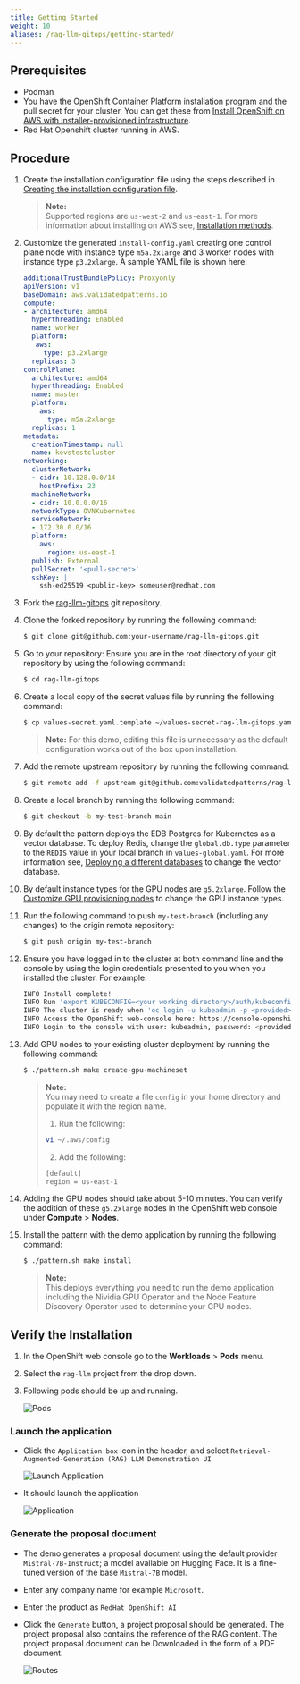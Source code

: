 ```yaml
---
title: Getting Started
weight: 10
aliases: /rag-llm-gitops/getting-started/
---
```


## Prerequisites

- Podman
- You have the OpenShift Container Platform installation program and the pull secret for your cluster. You can get these from [Install OpenShift on AWS with installer-provisioned infrastructure](https://console.redhat.com/openshift/install/aws/installer-provisioned). 
- Red Hat Openshift cluster running in AWS. 

## Procedure

1. Create the installation configuration file using the steps described in [Creating the installation configuration file](https://docs.openshift.com/container-platform/4.17/installing/installing_aws/ipi/installing-aws-customizations.html#installation-initializing_installing-aws-customizations). 

   > **Note:**  
   > Supported regions are `us-west-2` and `us-east-1`. For more information about installing on AWS see, [Installation methods](https://docs.openshift.com/container-platform/latest/installing/installing_aws/preparing-to-install-on-aws.html). 
   > 

2. Customize the generated `install-config.yaml` creating one control plane node with instance type `m5a.2xlarge` and 3 worker nodes with instance type `p3.2xlarge`. A sample YAML file is shown here: 
   ```yaml
   additionalTrustBundlePolicy: Proxyonly
   apiVersion: v1
   baseDomain: aws.validatedpatterns.io
   compute:
   - architecture: amd64
     hyperthreading: Enabled
     name: worker
     platform:
      aws:
        type: p3.2xlarge
     replicas: 3
   controlPlane:
     architecture: amd64
     hyperthreading: Enabled
     name: master
     platform:
       aws:
         type: m5a.2xlarge
     replicas: 1
   metadata:
     creationTimestamp: null
     name: kevstestcluster
   networking:
     clusterNetwork:
     - cidr: 10.128.0.0/14
       hostPrefix: 23
     machineNetwork:
     - cidr: 10.0.0.0/16
     networkType: OVNKubernetes
     serviceNetwork:
     - 172.30.0.0/16
     platform:
       aws:
         region: us-east-1
     publish: External
     pullSecret: '<pull-secret>'
     sshKey: |
       ssh-ed25519 <public-key> someuser@redhat.com
   ```

3. Fork the [rag-llm-gitops](https://github.com/validatedpatterns/rag-llm-gitops.git) git repository.

4. Clone the forked repository by running the following command: 

   ```sh
   $ git clone git@github.com:your-username/rag-llm-gitops.git
   ```
5. Go to your repository: Ensure you are in the root directory of your git repository by using the following command:

   ```sh
   $ cd rag-llm-gitops
   ```
6. Create a local copy of the secret values file by running the following command:

   ```sh
   $ cp values-secret.yaml.template ~/values-secret-rag-llm-gitops.yaml
   ```
   > **Note:**
   >For this demo, editing this file is unnecessary as the default configuration works out of the box upon installation.  

7. Add the remote upstream repository by running the following command: 

   ```sh
   $ git remote add -f upstream git@github.com:validatedpatterns/rag-llm-gitops.git
   ```
8. Create a local branch by running the following command: 

   ```sh
   $ git checkout -b my-test-branch main
   ```

9. By default the pattern deploys the EDB Postgres for Kubernetes as a vector database. To deploy Redis, change the `global.db.type` parameter to the `REDIS` value in your local branch in `values-global.yaml`. For more information see, [Deploying a different databases](/rag-llm-gitops/deploy-different-db/) to change the vector database.

10. By default instance types for the GPU nodes are `g5.2xlarge`. Follow the [Customize GPU provisioning nodes](/rag-llm-gitops/gpuprovisioning/) to change the GPU instance types.

11. Run the following command to push `my-test-branch` (including any changes) to the origin remote repository:

    ```sh
    $ git push origin my-test-branch
    ```
12. Ensure you have logged in to the cluster at both command line and the console by using the login credentials presented to you when you installed the cluster. For example: 

    ```sh
    INFO Install complete!
    INFO Run 'export KUBECONFIG=<your working directory>/auth/kubeconfig' to manage the cluster with 'oc', the OpenShift CLI.
    INFO The cluster is ready when 'oc login -u kubeadmin -p <provided>' succeeds (wait a few minutes).
    INFO Access the OpenShift web-console here: https://console-openshift-console.apps.demo1.openshift4-beta-abcorp.com
    INFO Login to the console with user: kubeadmin, password: <provided>
    ```
13. Add GPU nodes to your existing cluster deployment by running the following command: 

    ```sh
    $ ./pattern.sh make create-gpu-machineset
    ```
    > **Note:**  
    > You may need to create a file `config` in your home directory and populate it with the region name.  
    > 1. Run the following:  
    > ```sh
    > vi ~/.aws/config
    > ```  
    > 2. Add the following:  
    > ```sh
    > [default]
    > region = us-east-1
    > ```

14. Adding the GPU nodes should take about 5-10 minutes. You can verify the addition of these `g5.2xlarge` nodes in the OpenShift web console under **Compute** > **Nodes**.   

15. Install the pattern with the demo application by running the following command: 

    ```sh
    $ ./pattern.sh make install
    ``` 

    > **Note:**  
    > This deploys everything you need to run the demo application including the Nividia GPU Operator and the Node Feature Discovery Operator used to determine your GPU nodes. 
    > 

## Verify the Installation

1. In the OpenShift web console go to the **Workloads** > **Pods** menu. 

2. Select the `rag-llm` project from the drop down.

3. Following pods should be up and running.

   ![Pods](/images/rag-llm-gitops/rag-llm.png)

### Launch the application

- Click the `Application box` icon in the header, and select `Retrieval-Augmented-Generation (RAG) LLM Demonstration UI`

  ![Launch Application](/images/rag-llm-gitops/launch-application-main_menu.png)

- It should launch the application

  ![Application](/images/rag-llm-gitops/application.png)

### Generate the proposal document

- The demo generates a proposal document using the default provider `Mistral-7B-Instruct`; a model available on Hugging Face. It is a fine-tuned version of the base `Mistral-7B` model. 

- Enter any company name for example `Microsoft`.
- Enter the product as `RedHat OpenShift AI`
- Click the `Generate` button, a project proposal should be generated. The project proposal also contains the reference of the RAG content. The project proposal document can be Downloaded in the form of a PDF document.

  ![Routes](/images/rag-llm-gitops/proposal.png)


